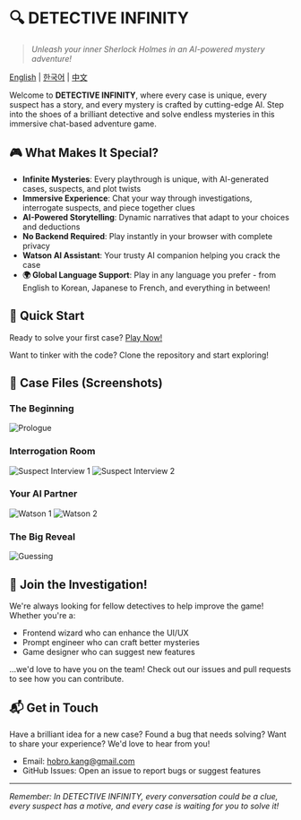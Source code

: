 # 🔍 DETECTIVE INFINITY

> *Unleash your inner Sherlock Holmes in an AI-powered mystery adventure!*

[English](https://github.com/kanghohyeong/detective-infinity/blob/master/README.md) | [한국어](https://github.com/kanghohyeong/detective-infinity/blob/master/README.ko.md) | [中文](https://github.com/kanghohyeong/detective-infinity/blob/master/README.zh.md)

Welcome to **DETECTIVE INFINITY**, where every case is unique, every suspect has a story, and every mystery is crafted by cutting-edge AI. Step into the shoes of a brilliant detective and solve endless mysteries in this immersive chat-based adventure game.

## 🎮 What Makes It Special?

- **Infinite Mysteries**: Every playthrough is unique, with AI-generated cases, suspects, and plot twists
- **Immersive Experience**: Chat your way through investigations, interrogate suspects, and piece together clues
- **AI-Powered Storytelling**: Dynamic narratives that adapt to your choices and deductions
- **No Backend Required**: Play instantly in your browser with complete privacy
- **Watson AI Assistant**: Your trusty AI companion helping you crack the case
- **🌍 Global Language Support**: Play in any language you prefer - from English to Korean, Japanese to French, and everything in between!

## 🎯 Quick Start

Ready to solve your first case? [Play Now!](https://kanghohyeong.github.io/detective-infinity)

Want to tinker with the code? Clone the repository and start exploring!

## 📸 Case Files (Screenshots)

### The Beginning
![Prologue](https://github.com/kanghohyeong/detective-infinity/assets/63776725/d74d1d1e-592a-47ba-a788-aba358f4705e)

### Interrogation Room
![Suspect Interview 1](https://github.com/kanghohyeong/detective-infinity/assets/63776725/50576213-dc5c-4158-95b2-7b73196d8f4b)
![Suspect Interview 2](https://github.com/kanghohyeong/detective-infinity/assets/63776725/e7d527f7-d0d7-4e49-8fb6-7e7eb8e9322e)

### Your AI Partner
![Watson 1](https://github.com/kanghohyeong/detective-infinity/assets/63776725/7d605adc-4af3-491f-a29d-d085c215527b)
![Watson 2](https://github.com/kanghohyeong/detective-infinity/assets/63776725/3e369f80-f1cf-42af-898b-3def8f91d139)

### The Big Reveal
![Guessing](https://github.com/kanghohyeong/detective-infinity/assets/63776725/668d746e-d692-48b2-afae-c9a55eeb63f2)

## 🤝 Join the Investigation!

We're always looking for fellow detectives to help improve the game! Whether you're a:
- Frontend wizard who can enhance the UI/UX
- Prompt engineer who can craft better mysteries
- Game designer who can suggest new features

...we'd love to have you on the team! Check out our issues and pull requests to see how you can contribute.

## 📬 Get in Touch

Have a brilliant idea for a new case? Found a bug that needs solving? Want to share your experience? We'd love to hear from you!

- Email: [hobro.kang@gmail.com](mailto:hobro.kang@gmail.com)
- GitHub Issues: Open an issue to report bugs or suggest features

---

*Remember: In DETECTIVE INFINITY, every conversation could be a clue, every suspect has a motive, and every case is waiting for you to solve it!*
